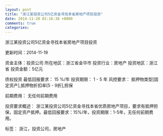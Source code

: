 ```yaml
---
layout: post
title: "浙江某投资公司5亿资金寻找本省房地产项目投资"
date: 2014-11-20 02:16:38 +0800
comments: true
categories: 
---
```

浙江某投资公司5亿资金寻找本省房地产项目投资



更新时间：2014-11-19

资金主体：投资公司
所在地区：浙江省金华市
投资行业：房地产
投资地区：浙江省
投资金额：5亿元

债权投资
最低回报要求：
                            15 %/年
                                                                                投资期限：
                            1 - 5 年
                                                                                                                                        风控要求：
                            抵押物类型[固定资产],抵押物折扣率[5 - 9折],担保

前期费用：
无任何前期费用

投资要求概述：
浙江某投资公司5亿资金寻找本省优质房地产项目，要求有抵押担保，固定资产抵押。最低回报要求：15%/年，投资期限：1-5年，无任何前期费用。

标签：
浙江，投资公司，房地产

